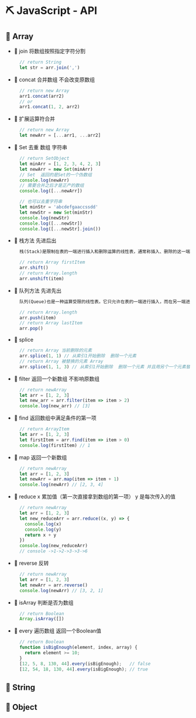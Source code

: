 # &#x26CF; JavaScript - API
## &#x1F4EF; Array
  + &#x1F334; join 将数组按照指定字符分割
    ```js
      // return String
      let str = arr.join(',')
    ```

  + &#x1F334; concat 合并数组 不会改变原数组
    ```js
      // return new Array
      arr1.concat(arr2)
      // or
      arr1.concat(1, 2, arr2)
    ```

  + &#x1F334; 扩展运算符合并
    ```js
      // return new Array
      let newArr = [...arr1, ...arr2]
    ```
    
  + &#x1F334; Set  去重  数组 字符串
    ```js
      // return SetObject
      let minArr = [1, 2, 3, 4, 2, 3]
      let newArr = new Set(minArr)
      // Set  返回的是Set的一个伪数组
      console.log(newArr)
      // 需要合并之后才是正产的数组
      console.log([...newArr])

      // 也可以去重字符串
      let minStr = 'abcdefgaaccssdd'
      let newStr = new Set(minStr)
      console.log(newStr)
      console.log([...newStr])
      console.log([...newStr].join())
    ```

  + &#x1F334; 栈方法 先进后出
    ```txt
      栈(Stack)是限制在表的一端进行插入和删除运算的线性表，通常称插入、删除的这一端为栈顶(Top)，另一端为栈底(Bottom)。先进后出。top= -1时为空栈，top=0只能说明栈中只有一个元素，并且元素进栈时top应该自增
    ```
    ```js
      // return Array firstItem
      arr.shift()
      // return Array.length
      arr.unshift(item)
    ```

  + &#x1F334; 队列方法 先进先出
    ```txt
      队列(Queue)也是一种运算受限的线性表。它只允许在表的一端进行插入，而在另一端进行删除。允许删除的一端称为队头(front)，允许插入的一端称为队尾(rear)。先进先出。
    ```
    ```js
      // return Array.length
      arr.push(item)
      // return Array lastItem
      arr.pop()
    ```

  + &#x1F334; splice
    ```js
      // return Array 当前删除的元素
      arr.splice(1, 1) // 从索引1开始删除  删除一个元素
      // return Array 被替换的元素 Array
      arr.splice(1, 1, 3) // 从索引1开始删除  删除一个元素 并且用另个一个元素替换
    ```

  + &#x1F334; filter 返回一个新数组 不影响原数组
    ```js
      // return newArray
      let arr = [1, 2, 3]
      let new_arr = arr.filter(item => item > 2)
      console.log(new_arr) // [3]
    ```

  + &#x1F334; find 返回数组中满足条件的第一项
    ```js
      // return ArrayItem
      let arr = [1, 2, 3]
      let firstItem = arr.find(item => item > 0)
      console.log(firstItem) // 1
    ```

  + &#x1F334; map 返回一个新数组
    ```js
      // return newArray
      let arr = [1, 2, 3]
      let newArr = arr.map(item => item + 1)
      console.log(newArr) // [2, 3, 4]
    ```

  + &#x1F334; reduce x 累加值（第一次直接拿到数组的第一项）  y 是每次传入的值
    ```js
      // return newArray
      let arr = [1, 2, 3]
      let new_reduceArr = arr.reduce((x, y) => { 
        console.log(x)
        console.log(y)
        return x + y
      })
      console.log(new_reduceArr)
      // console ->1->2->3->3->6
    ```

  + &#x1F334; reverse 反转
    ```js
      // return newArray
      let arr = [1, 2, 3]
      let newArr = arr.reverse()
      console.log(newArr) // [3, 2, 1]
    ```

  + &#x1F334; isArray 判断是否为数组
    ```js
      // return Boolean
      Array.isArray([])
    ```

  + &#x1F334; every 遍历数组 返回一个Boolean值
    ```js
      // return Boolean
      function isBigEnough(element, index, array) {
        return element >= 10;
      }
      [12, 5, 8, 130, 44].every(isBigEnough);   // false
      [12, 54, 18, 130, 44].every(isBigEnough); // true
    ```
    
## &#x1F4EF; String
## &#x1F4EF; Object